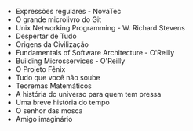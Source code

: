 - Expressões regulares - NovaTec
- O grande microlivro do Git 
- Unix Networking Programming - W. Richard Stevens
- Despertar de Tudo
- Origens da Civilização 
- Fundamentals of Software Architecture - O'Reilly
- Building Microsservices - O'Reilly 
- O Projeto Fênix
- Tudo que você não soube
- Teoremas Matemáticos
- A história do universo para quem tem pressa
- Uma breve história do tempo
- O senhor das mosca
- Amigo imaginário